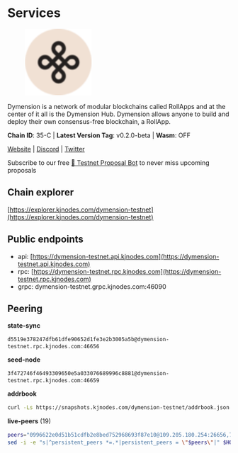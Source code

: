 # Services

<figure><img src="https://raw.githubusercontent.com/kj89/cosmos-images/main/logos/dymension.png" width="150" alt=""><figcaption></figcaption></figure>

Dymension is a network of modular blockchains called RollApps  and at the center of it all is the Dymension Hub. Dymension  allows anyone to build and deploy their own consensus-free blockchain, a RollApp.

**Chain ID**: 35-C | **Latest Version Tag**: v0.2.0-beta | **Wasm**: OFF

[Website](https://dymension.xyz/) | [Discord](https://discord.gg/dymension) | [Twitter](https://twitter.com/dymensionXYZ)



Subscribe to our free [🤖 Testnet Proposal Bot](https://t.me/kjnodes_testnet_proposal_bot) to never miss upcoming proposals


## Chain explorer
[https://explorer.kjnodes.com/dymension-testnet](https://explorer.kjnodes.com/dymension-testnet)

## Public endpoints

* api: [https://dymension-testnet.api.kjnodes.com](https://dymension-testnet.api.kjnodes.com)
* rpc: [https://dymension-testnet.rpc.kjnodes.com](https://dymension-testnet.rpc.kjnodes.com)
* grpc: dymension-testnet.grpc.kjnodes.com:46090

## Peering

**state-sync**

```text
d5519e378247dfb61dfe90652d1fe3e2b3005a5b@dymension-testnet.rpc.kjnodes.com:46656
```

**seed-node**

```text
3f472746f46493309650e5a033076689996c8881@dymension-testnet.rpc.kjnodes.com:46659
```

**addrbook**
```bash
curl -Ls https://snapshots.kjnodes.com/dymension-testnet/addrbook.json > $HOME/.dymension/config/addrbook.json
```

**live-peers** (19)
```bash
peers="0996622e0d51b51cdfb2e8bed752968693f87e10@109.205.180.254:26656,7fc44e2651006fb2ddb4a56132e738da2845715f@65.108.6.45:61256,64acca240c1149f94b8986ffea3ee1b4e0bd5fbe@45.150.64.115:26656,77791ee9b1eb56682335c451c296f450ee649c01@44.209.89.17:26656,747d05bfe9f3e0c2e0462ac351c577699e1d9b8c@207.244.244.194:26656,6204710a0d089566b6df85ae4aee595afdd23cbb@146.190.40.115:26656,d5519e378247dfb61dfe90652d1fe3e2b3005a5b@65.109.68.190:46656,11fe4c887e890c03cd109f61e8a80ecb77873013@134.209.184.190:26656,22acf9a303e825ce04171ef26e2326c09aeb238b@47.147.226.228:55656,3a8bb83d5c5afb13ae2c1c3b91c97928e277f6a5@142.132.205.94:15658,8f84d324a2d266e612d06db4a793b0d001ee62a0@38.146.3.200:20556,1fa5bb085e8f52c21bc71c39afbba2851bee3e18@43.157.48.181:26656,48bdb78c51e56b651c938d075e1077dab2c6197c@43.157.22.223:26656,adf394846dc942b1fd03f6e310eda60b5eda7848@195.201.197.4:32656,ed26b4f13a7f388064aa89e5d6419b0e78e3e94e@209.126.81.190:26656,ec843a4aea197837c13f13612a525bd7377443b1@167.235.250.107:26656,e5226fa166386f9055908194a4942c06b7003ab5@65.108.192.123:42656,55f233c7c4bea21a47d266921ca5fce657f3adf7@168.119.240.200:26656,a85420b25181bdb9b3a38741c48dafd5fb3b922f@209.34.206.42:26656"
sed -i -e "s|^persistent_peers *=.*|persistent_peers = \"$peers\"|" $HOME/.dymension/config/config.toml
```
